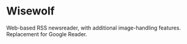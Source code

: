 Wisewolf
========

Web-based RSS newsreader, with additional image-handling features. Replacement for Google Reader.